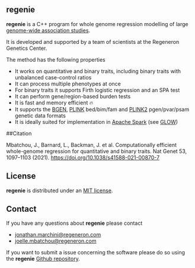 ## regenie 

**regenie** is a C++ program for whole genome regression modelling of large
[genome-wide association studies](https://en.wikipedia.org/wiki/Genome-wide_association_study).

It is developed and supported by a team of scientists at the Regeneron Genetics Center.

The method has the following properties

- It works on quantitative and binary traits, including binary
traits with unbalanced case-control ratios
- It can process multiple phenotypes at once
- For binary traits it supports Firth logistic regression and an SPA test
- It can perform gene/region-based burden tests
- It is fast and memory efficient 🔥
- It supports the [BGEN](https://www.well.ox.ac.uk/~gav/bgen_format/), [PLINK](https://www.cog-genomics.org/plink/1.9/formats#bed) bed/bim/fam and [PLINK2](https://www.cog-genomics.org/plink/2.0/formats#pgen) pgen/pvar/psam genetic data formats
- It is ideally suited for implementation in
  [Apache Spark](https://spark.apache.org/) (see [GLOW](https://projectglow.io/))

##Citation

Mbatchou, J., Barnard, L., Backman, J. et al. Computationally efficient whole-genome regression for quantitative and binary traits. Nat Genet 53, 1097–1103 (2021). https://doi.org/10.1038/s41588-021-00870-7


## License 

**regenie** is distributed under an [MIT license](https://github.com/rgcgithub/regenie/blob/master/LICENSE).


## Contact 

If you have any questions about **regenie** please contact

- <jonathan.marchini@regeneron.com>
- <joelle.mbatchou@regeneron.com> 

If you want to submit a issue concerning the software please do so
using the **regenie** [Github repository](https://github.com/rgcgithub/regenie/issues).

<!--
## Version history

Version 1.0 (22 June 2020): Initial release
-->
